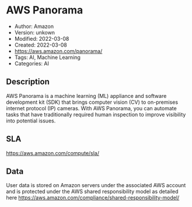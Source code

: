 # AWS Panorama

* Author: Amazon
* Version: unkown
* Modified: 2022-03-08
* Created: 2022-03-08
* <https://aws.amazon.com/panorama/>
* Tags: AI, Machine Learning
* Categories: AI

## Description

AWS Panorama is a machine learning (ML) appliance and software development kit (SDK) that brings computer vision (CV) to on-premises internet protocol (IP) cameras. With AWS Panorama, you can automate tasks that have traditionally required human inspection to improve visibility into potential issues.

## SLA

https://aws.amazon.com/compute/sla/

## Data

User data is stored on Amazon servers under the associated AWS account and is protected under the AWS shared responsibility model as detailed here https://aws.amazon.com/compliance/shared-responsibility-model/
